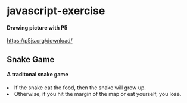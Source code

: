 # javascript-exercise
  #### Drawing picture with P5
  https://p5js.org/download/

<div>
  <h2>Snake Game</h2>
  <h4>A traditonal snake game</h4>
  <li>If the snake eat the food, then the snake will grow up.</li>
  <li>Otherwise, if you hit the margin of the map or eat yourself, you lose.</li>
</div>
